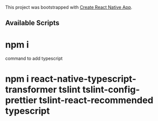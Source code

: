 This project was bootstrapped with [Create React  Native App](https://reactnative.dev/).

## Available Scripts
 # npm i 

command to add typescript
# npm i react-native-typescript-transformer tslint tslint-config-prettier tslint-react-recommended typescript